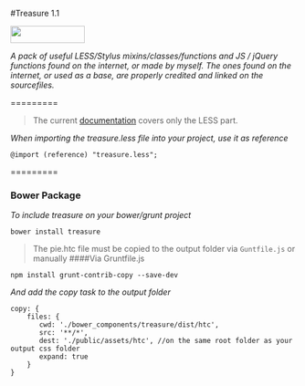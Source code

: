 #Treasure 1.1

<img src="http://benschwarz.github.io/bower-badges/badge@2x.png" width="130" height="30">

*A pack of useful LESS/Stylus mixins/classes/functions and JS / jQuery functions found on the internet, or made by myself. The ones found on the internet, or used as a base, are properly credited and linked on the sourcefiles.*

=========

> The current [documentation](https://github.com/ghaschel/treasure/tree/master/demo) covers only the LESS part.

*When importing the treasure.less file into your project, use it as reference*
```less
@import (reference) "treasure.less";
```
=========
### Bower Package
*To include treasure on your bower/grunt project*
```shell
bower install treasure
```
>The pie.htc file must be copied to the output folder via `Guntfile.js` or manually
####Via Gruntfile.js
```shell
npm install grunt-contrib-copy --save-dev
```
*And add the copy task to the output folder*
```shell
copy: {
    files: {
       cwd: './bower_components/treasure/dist/htc',
       src: '**/*',
       dest: './public/assets/htc', //on the same root folder as your output css folder
       expand: true
    }
}
```

